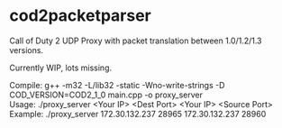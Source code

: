 # cod2packetparser
Call of Duty 2 UDP Proxy with packet translation between 1.0/1.2/1.3 versions.

Currently WIP, lots missing.

Compile: g++ -m32 -L/lib32 -static -Wno-write-strings -D COD_VERSION=COD2_1_0 main.cpp -o proxy_server <br />
Usage: ./proxy_server \<Your IP\> \<Dest Port\> \<Your IP\> \<Source Port\> <br />
Example: ./proxy_server 172.30.132.237 28965 172.30.132.237 28960 <br />

